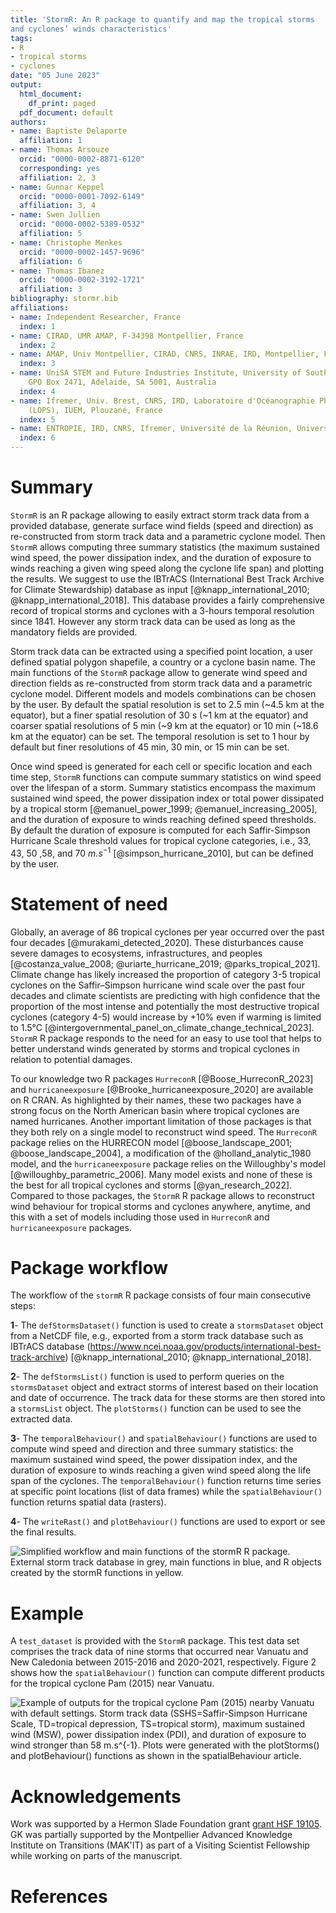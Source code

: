 ```yaml
---
title: 'StormR: An R package to quantify and map the tropical storms
and cyclones’ winds characteristics'
tags:
- R
- tropical storms
- cyclones
date: "05 June 2023"
output:
  html_document:
    df_print: paged
  pdf_document: default
authors:
- name: Baptiste Delaporte
  affiliation: 1
- name: Thomas Arsouze
  orcid: "0000-0002-8871-6120"
  corresponding: yes
  affiliation: 2, 3
- name: Gunnar Keppel
  orcid: "0000-0001-7092-6149"
  affiliation: 3, 4
- name: Swen Jullien
  orcid: "0000-0002-5389-0532"
  affiliation: 5
- name: Christophe Menkes
  orcid: "0000-0002-1457-9696"
  affiliation: 6
- name: Thomas Ibanez
  orcid: "0000-0002-3192-1721"
  affiliation: 3
bibliography: stormr.bib
affiliations:
- name: Independent Researcher, France
  index: 1
- name: CIRAD, UMR AMAP, F‐34398 Montpellier, France
  index: 2
- name: AMAP, Univ Montpellier, CIRAD, CNRS, INRAE, IRD, Montpellier, France
  index: 3
- name: UniSA STEM and Future Industries Institute, University of South Australia,
    GPO Box 2471, Adelaide, SA 5001, Australia
  index: 4
- name: Ifremer, Univ. Brest, CNRS, IRD, Laboratoire d'Océanographie Physique et Spatiale
    (LOPS), IUEM, Plouzané, France
  index: 5
- name: ENTROPIE, IRD, CNRS, Ifremer, Université de la Réunion, Université de la Nouvelle-Calédonie
  index: 6
---
```


# Summary

`StormR` is an R package allowing to easily extract storm track data from a 
provided database, generate surface wind fields (speed and direction) as 
re-constructed from storm track data and a parametric cyclone model. Then 
`StormR` allows computing three summary statistics (the maximum sustained wind 
speed, the power dissipation index, and the duration of exposure to winds reaching 
a given wing speed along the cyclone life span) and plotting the results. We 
suggest to use the IBTrACS (International Best Track Archive for Climate 
Stewardship) database as input [@knapp_international_2010; @knapp_international_2018]. 
This database provides a fairly comprehensive record of tropical 
storms and cyclones with a 3-hours temporal resolution since 1841. 
However any storm track data can be used as long as the mandatory fields 
are provided.

Storm track data can be extracted using a specified point location,
a user defined spatial polygon shapefile, a country or a cyclone basin name. 
The main functions of the `StormR` package allow to generate wind speed and 
direction fields as re-constructed from storm track data and a 
parametric cyclone model. Different models and models combinations can be chosen 
by the user. By default the spatial resolution is set to 2.5 min 
(~4.5 km at the equator), but a finer spatial resolution of 30 s (~1
km at the equator) and coarser spatial resolutions of 5 min (~9 km at the
equator) or 10 min (~18.6 km at the equator) can be set. The temporal 
resolution is set to 1 hour by default but finer resolutions of 45 min,
30 min, or 15 min can be set.

Once wind speed is generated for each cell or specific location 
and each time step, `StormR` functions can compute summary statistics on 
wind speed over the lifespan of a storm. Summary statistics encompass the
maximum sustained wind speed, the power dissipation index or total power 
dissipated by a tropical storm [@emanuel_power_1999; @emanuel_increasing_2005], 
and the duration of exposure to winds reaching defined speed thresholds. 
By default the duration of exposure is computed for each Saffir-Simpson 
Hurricane Scale threshold values for tropical cyclone categories, 
i.e., $33$, $43$, $50$ ,$58$, and $70$ $m.s^{-1}$ [@simpson_hurricane_2010], 
but can be defined by the user.

# Statement of need

Globally, an average of 86 tropical cyclones per year occurred over the past 
four decades [@murakami_detected_2020]. These disturbances cause severe 
damages to ecosystems, infrastructures, and peoples [@costanza_value_2008; 
@uriarte_hurricane_2019; @parks_tropical_2021]. Climate change has likely 
increased the proportion of category 3-5 tropical cyclones on the Saffir–Simpson 
hurricane wind scale over the past four decades and climate scientists are 
predicting with high confidence that the proportion of the most intense and 
potentially the most destructive tropical cyclones (category 4-5) would 
increase by +10% even if warming is limited to 1.5°C 
[@intergovernmental_panel_on_climate_change_technical_2023]. `StormR` R package
responds to the need for an easy to use tool that helps to better understand 
winds generated by storms and tropical cyclones in relation to potential damages.

To our knowledge two R packages `HurreconR` [@Boose_HurreconR_2023] and
`hurricaneexposure` [@Brooke_hurricaneexposure_2020] are available on R CRAN. 
As highlighted by their names, these two packages have a strong focus on the 
North American basin where tropical cyclones are named hurricanes. Another 
important limitation of those packages is that they both rely on a single model 
to reconstruct wind speed. The `HurreconR` package relies on the HURRECON 
model [@boose_landscape_2001; @boose_landscape_2004], a modification of 
the @holland_analytic_1980 model, and the `hurricaneexposure` package relies on
the Willoughby's model [@willoughby_parametric_2006]. Many model exists and 
none of these is the best for all tropical cyclones and storms 
[@yan_research_2022]. Compared to those packages, the `StormR` R package 
allows to reconstruct wind behaviour for tropical storms and cyclones anywhere, 
anytime, and this with a set of models including those used in `HurreconR` 
and `hurricaneexposure` packages.

# Package workflow

The workflow of the `stormR` R package consists of four main consecutive steps:

**1**- The `defStormsDataset()` function is used to create a `stormsDataset` 
object from a NetCDF file, e.g., exported from a storm track database such as
IBTrACS database (https://www.ncei.noaa.gov/products/international-best-track-archive)
[@knapp_international_2010; @knapp_international_2018]. 

**2**- The `defStormsList()` function is used to perform queries on the 
`stormsDataset` object and extract storms of interest based on their location 
and date of occurrence. The track data for these storms are then stored into a
`stormsList` object. The `plotStorms()` function can be used to see the 
extracted data. 

**3**- The `temporalBehaviour()` and `spatialBehaviour()` functions are 
used to compute wind speed and direction and three summary statistics: the 
maximum sustained wind speed, the power dissipation index, and the duration 
of exposure to winds reaching a given wind speed along the life span of 
the cyclones. The `temporalBehaviour()` function returns time series at 
specific point locations (list of data frames) while the `spatialBehaviour()` 
function returns spatial data (rasters).

**4**- The `writeRast()` and `plotBehaviour()` functions are used to 
export or see the final results.  

![Simplified workflow and main functions of the `stormR`
R package. External storm track database in grey, main functions in blue, and 
R objects created by the `stormR` functions in yellow.](images/stormR_workflow.png)

# Example

A `test_dataset` is provided with the `StormR` package. This test data set 
comprises the track data of nine storms that occurred near Vanuatu and 
New Caledonia between 2015-2016 and 2020-2021, respectively. 
Figure 2 shows how the `spatialBehaviour()` function can compute different 
products for the tropical cyclone Pam (2015) near Vanuatu.

![Example of outputs for the tropical cyclone Pam (2015) nearby 
Vanuatu with default settings. Storm track data (SSHS=Saffir-Simpson Hurricane 
Scale, TD=tropical depression, TS=tropical storm), maximum sustained wind (MSW),
power dissipation index (PDI), and duration of exposure to wind stronger than 
58 $m.s^{-1}$. Plots were generated with the `plotStorms()` and `plotBehaviour()` 
functions as shown in the [`spatialBehaviour` article](https://umr-amap.github.io/StormR/articles/SpatialBehaviour.html).](images/stormR_example.png)

# Acknowledgements

Work was supported by a Hermon Slade Foundation grant 
[grant HSF 19105](http://www.hermonslade.org.au/hsf-19105/). GK was partially 
supported by the Montpellier Advanced Knowledge Institute on Transitions 
(MAK'IT) as part of a Visiting Scientist Fellowship while working on parts of 
the manuscript. 

# References
